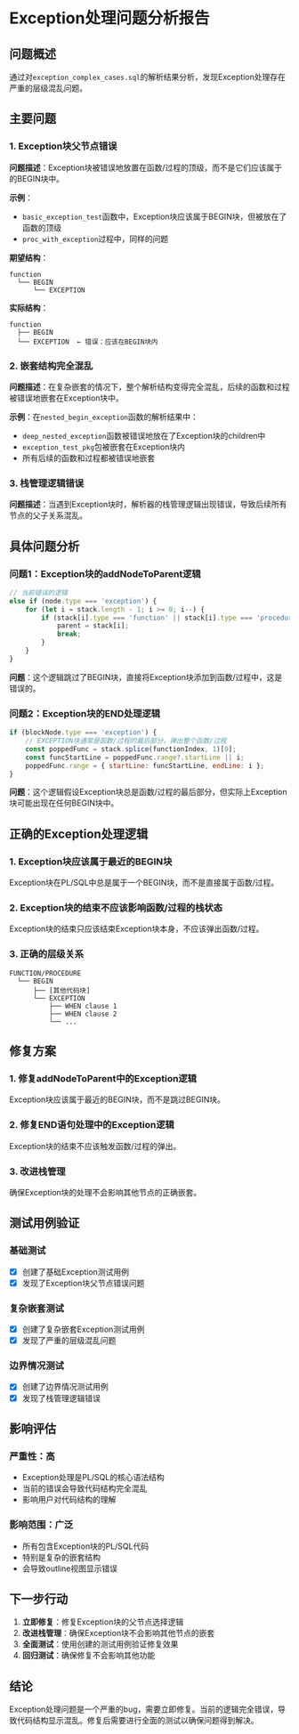 # Exception处理问题分析报告

## 问题概述

通过对`exception_complex_cases.sql`的解析结果分析，发现Exception处理存在严重的层级混乱问题。

## 主要问题

### 1. Exception块父节点错误
**问题描述**：Exception块被错误地放置在函数/过程的顶级，而不是它们应该属于的BEGIN块中。

**示例**：
- `basic_exception_test`函数中，Exception块应该属于BEGIN块，但被放在了函数的顶级
- `proc_with_exception`过程中，同样的问题

**期望结构**：
```
function
  └── BEGIN
      └── EXCEPTION
```

**实际结构**：
```
function
  ├── BEGIN
  └── EXCEPTION  ← 错误：应该在BEGIN块内
```

### 2. 嵌套结构完全混乱
**问题描述**：在复杂嵌套的情况下，整个解析结构变得完全混乱，后续的函数和过程被错误地嵌套在Exception块中。

**示例**：在`nested_begin_exception`函数的解析结果中：
- `deep_nested_exception`函数被错误地放在了Exception块的children中
- `exception_test_pkg`包被嵌套在Exception块内
- 所有后续的函数和过程都被错误地嵌套

### 3. 栈管理逻辑错误
**问题描述**：当遇到Exception块时，解析器的栈管理逻辑出现错误，导致后续所有节点的父子关系混乱。

## 具体问题分析

### 问题1：Exception块的addNodeToParent逻辑
```javascript
// 当前错误的逻辑
else if (node.type === 'exception') {
    for (let i = stack.length - 1; i >= 0; i--) {
        if (stack[i].type === 'function' || stack[i].type === 'procedure' || stack[i].type === 'package') {
            parent = stack[i];
            break;
        }
    }
}
```

**问题**：这个逻辑跳过了BEGIN块，直接将Exception块添加到函数/过程中，这是错误的。

### 问题2：Exception块的END处理逻辑
```javascript
if (blockNode.type === 'exception') {
    // EXCEPTION块通常是函数/过程的最后部分，弹出整个函数/过程
    const poppedFunc = stack.splice(functionIndex, 1)[0];
    const funcStartLine = poppedFunc.range?.startLine || i;
    poppedFunc.range = { startLine: funcStartLine, endLine: i };
}
```

**问题**：这个逻辑假设Exception块总是函数/过程的最后部分，但实际上Exception块可能出现在任何BEGIN块中。

## 正确的Exception处理逻辑

### 1. Exception块应该属于最近的BEGIN块
Exception块在PL/SQL中总是属于一个BEGIN块，而不是直接属于函数/过程。

### 2. Exception块的结束不应该影响函数/过程的栈状态
Exception块的结束只应该结束Exception块本身，不应该弹出函数/过程。

### 3. 正确的层级关系
```
FUNCTION/PROCEDURE
  └── BEGIN
      ├── [其他代码块]
      └── EXCEPTION
          ├── WHEN clause 1
          ├── WHEN clause 2
          └── ...
```

## 修复方案

### 1. 修复addNodeToParent中的Exception逻辑
Exception块应该属于最近的BEGIN块，而不是跳过BEGIN块。

### 2. 修复END语句处理中的Exception逻辑
Exception块的结束不应该触发函数/过程的弹出。

### 3. 改进栈管理
确保Exception块的处理不会影响其他节点的正确嵌套。

## 测试用例验证

### 基础测试
- [x] 创建了基础Exception测试用例
- [x] 发现了Exception块父节点错误问题

### 复杂嵌套测试
- [x] 创建了复杂嵌套Exception测试用例
- [x] 发现了严重的层级混乱问题

### 边界情况测试
- [x] 创建了边界情况测试用例
- [x] 发现了栈管理逻辑错误

## 影响评估

### 严重性：高
- Exception处理是PL/SQL的核心语法结构
- 当前的错误会导致代码结构完全混乱
- 影响用户对代码结构的理解

### 影响范围：广泛
- 所有包含Exception块的PL/SQL代码
- 特别是复杂的嵌套结构
- 会导致outline视图显示错误

## 下一步行动

1. **立即修复**：修复Exception块的父节点选择逻辑
2. **改进栈管理**：确保Exception块不会影响其他节点的嵌套
3. **全面测试**：使用创建的测试用例验证修复效果
4. **回归测试**：确保修复不会影响其他功能

## 结论

Exception处理问题是一个严重的bug，需要立即修复。当前的逻辑完全错误，导致代码结构显示混乱。修复后需要进行全面的测试以确保问题得到解决。
